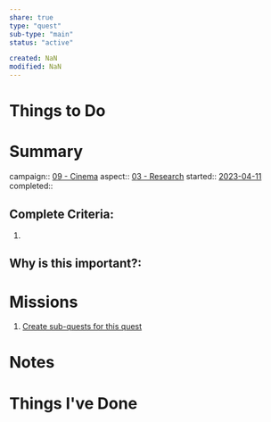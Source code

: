```yaml
---
share: true
type: "quest"
sub-type: "main"
status: "active"

created: NaN 
modified: NaN
---
```

 
 
# Things to Do

# Summary
campaign:: [09 - Cinema](09%20-%20Cinema.md)
aspect:: [03 - Research](03%20-%20Research.md)
started:: [2023-04-11](./2023-04-11.md)
completed::
## Complete Criteria:
1. 

## Why is this important?:

# Missions
1. [Create sub-quests for this quest](./Create%20sub-quests%20for%20this%20quest.md)


# Notes

# Things I've Done